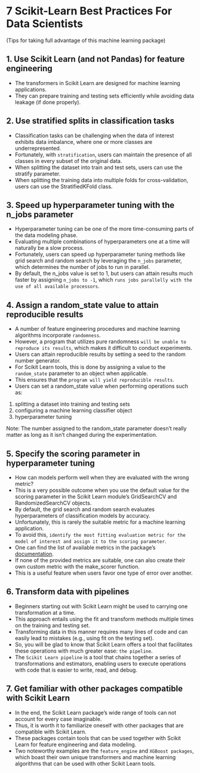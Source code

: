 # 7 Scikit-Learn Best Practices For Data Scientists
(Tips for taking full advantage of this machine learning package)

## 1. Use Scikit Learn (and not Pandas) for feature engineering
- The transformers in Scikit Learn are designed for machine learning applications. 
- They can prepare training and testing sets efficiently while avoiding data leakage (if done properly).

## 2. Use stratified splits in classification tasks
- Classification tasks can be challenging when the data of interest exhibits data imbalance, where one or more classes are underrepresented.
- Fortunately, with `stratification`, users can maintain the presence of all classes in every subset of the original data.
- When splitting the dataset into train and test sets, users can use the stratify parameter.
- When splitting the training data into multiple folds for cross-validation, users can use the StratifiedKFold class.

## 3. Speed up hyperparameter tuning with the n_jobs parameter
- Hyperparameter tuning can be one of the more time-consuming parts of the data modeling phase. 
- Evaluating multiple combinations of hyperparameters one at a time will naturally be a slow process.
- Fortunately, users can speed up hyperparameter tuning methods like grid search and random search by leveraging the `n_jobs` parameter, which determines the number of jobs to run in parallel. 
- By default, the n_jobs value is set to 1, but users can attain results much faster by assigning `n_jobs to -1`, which `runs jobs parallelly with the use of all available processors`.

## 4. Assign a random_state value to attain reproducible results
- A number of feature engineering procedures and machine learning algorithms incorporate `randomness`. 
- However, a program that utilizes pure randomness `will be unable to reproduce its results`, which makes it difficult to conduct experiments.
- Users can attain reproducible results by setting a seed to the random number generator. 
- For Scikit Learn tools, this is done by assigning a value to the `random_state` parameter to an object when applicable. 
- This ensures that the `program will yield reproducible results`.
- Users can set a random_state value when performing operations such as:

1. splitting a dataset into training and testing sets
2. configuring a machine learning classifier object
3. hyperparameter tuning <br/>

Note: The number assigned to the random_state parameter doesn’t really matter as long as it isn’t changed during the experimentation.

## 5. Specify the scoring parameter in hyperparameter tuning
- How can models perform well when they are evaluated with the wrong metric? 
- This is a very possible outcome when you use the default value for the scoring parameter in the Scikit Learn module’s GridSearchCV and RandomizedSearchCV objects.
- By default, the grid search and random search evaluates hyperparameters of classification models by accuracy. 
- Unfortunately, this is rarely the suitable metric for a machine learning application.
- To avoid this, `identify the most fitting evaluation metric for the model of interest and assign it to the scoring parameter`. 
- One can find the list of available metrics in the package’s [documentation](https://scikit-learn.org/stable/modules/model_evaluation.html).
- If none of the provided metrics are suitable, one can also create their own custom metric with the make_scorer function. 
- This is a useful feature when users favor one type of error over another.

## 6. Transform data with pipelines
- Beginners starting out with Scikit Learn might be used to carrying one transformation at a time. 
- This approach entails using the fit and transform methods multiple times on the training and testing set.
- Transforming data in this manner requires many lines of code and can easily lead to mistakes (e.g., using fit on the testing set). 
- So, you will be glad to know that Scikit Learn offers a tool that facilitates these operations with much greater ease: `the pipeline`.
- The `Scikit Learn pipeline` is a tool that chains together a series of transformations and estimators, enabling users to execute operations with code that is easier to write, read, and debug.

## 7. Get familiar with other packages compatible with Scikit Learn
- In the end, the Scikit Learn package’s wide range of tools can not account for every case imaginable.
- Thus, it is worth it to familiarize oneself with other packages that are compatible with Scikit Learn. 
- These packages contain tools that can be used together with Scikit Learn for feature engineering and data modeling.
- Two noteworthy examples are the `feature_engine` and `XGBoost packages`, which boast their own unique transformers and machine learning algorithms that can be used with other Scikit Learn tools.






